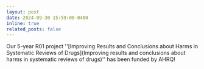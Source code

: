 ```yaml
---
layout: post
date: 2024-09-30 15:59:00-0400
inline: true
related_posts: false
---
```


Our 5-year R01 project ''[Improving Results and Conclusions about Harms in Systematic Reviews of Drugs](Improving results and conclusions about harms in systematic reviews of drugs)'' has been funded by AHRQ! 
